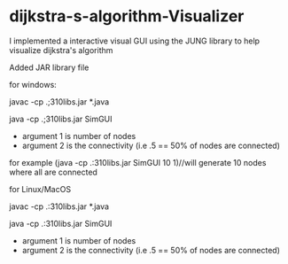 # dijkstra-s-algorithm-Visualizer
I implemented a interactive visual GUI using the JUNG library to help visualize dijkstra's algorithm 

Added JAR library file 

for windows:

javac -cp .;310libs.jar *.java

java -cp .;310libs.jar SimGUI 

*  argument 1 is number of nodes
*  argument 2 is the connectivity (i.e .5 == 50% of nodes are connected)

for example (java -cp .:310libs.jar SimGUI 10 1)//will generate 10 nodes where all are connected

for Linux/MacOS

javac -cp .:310libs.jar *.java

java -cp .:310libs.jar SimGUI 


* argument 1 is number of nodes
* argument 2 is the connectivity (i.e .5 == 50% of nodes are connected)

